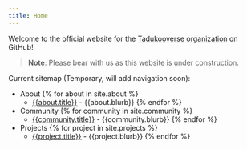 ```yaml
---
title: Home
---
```


Welcome to the official website for the [Tadukooverse organization](https://github.com/Tadukooverse) on GitHub!

> **Note**: Please bear with us as this website is under construction.

Current sitemap (Temporary, will add navigation soon):
- About
  {% for about in site.about %}
  - [{{about.title}}]({{about.url}}) - {{about.blurb}}
  {% endfor %}
- Community
  {% for community in site.community %}
  - [{{community.title}}]({{community.url}}) - {{community.blurb}}
  {% endfor %}
- Projects
  {% for project in site.projects %}
  - [{{project.title}}]({{project.url}}) - {{project.blurb}}
  {% endfor %}
